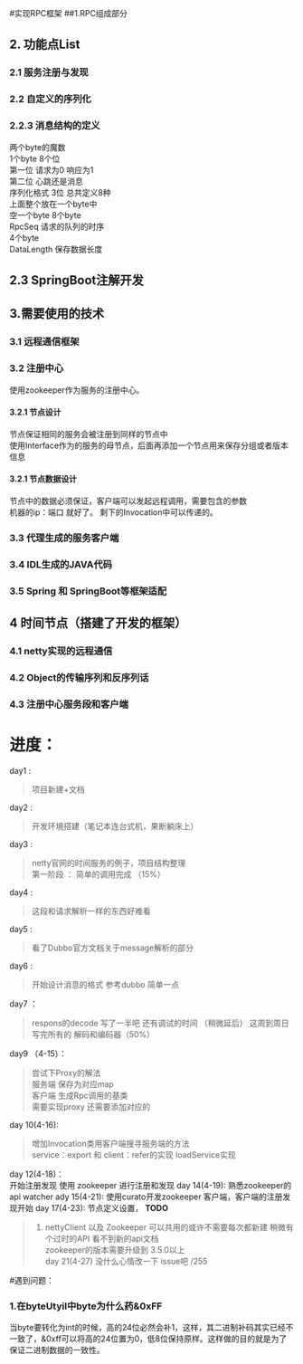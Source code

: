 #实现RPC框架
##1.RPC组成部分
## 2. 功能点List
### 2.1 服务注册与发现
### 2.2 自定义的序列化
### 2.2.3 消息结构的定义
两个byte的魔数  
1个byte 8个位    
第一位 请求为0 响应为1  
第二位 心跳还是消息  
序列化格式 3位 总共定义8种  
上面整个放在一个byte中  
空一个byte
8个byte  
RpcSeq 请求的队列的时序  
4个byte  
DataLength 保存数据长度
## 2.3 SpringBoot注解开发
## 3.需要使用的技术
### 3.1 远程通信框架
### 3.2 注册中心
使用zookeeper作为服务的注册中心。
#### 3.2.1 节点设计
节点保证相同的服务会被注册到同样的节点中  
使用Interface作为的服务的母节点，后面再添加一个节点用来保存分组或者版本信息  
#### 3.2.1 节点数据设计
节点中的数据必须保证，客户端可以发起远程调用，需要包含的参数    
机器的ip：端口 就好了。 剩下的Invocation中可以传递的。  
### 3.3 代理生成的服务客户端
### 3.4 IDL生成的JAVA代码
### 3.5 Spring 和 SpringBoot等框架适配
## 4 时间节点（搭建了开发的框架）
### 4.1 netty实现的远程通信
### 4.2 Object的传输序列和反序列话
### 4.3 注册中心服务段和客户端

# 进度：
day1 : 
> 项目新建+文档
  
day2 : 
>开发环境搭建（笔记本连台式机，果断躺床上）
  
day3 :
 >netty官网的时间服务的例子，项目结构整理   
第一阶段 ： 简单的调用完成 （15%）  

day4 : 
>这段和请求解析一样的东西好难看

day5 : 
>看了Dubbo官方文档关于message解析的部分

day6 : 
>开始设计消息的格式 参考dubbo 简单一点
  
day7 ：
>respons的decode 写了一半吧 还有调试的时间 （稍微延后）
这周到周日 写完所有的 解码和编码器（50%）

day9 （4-15）：
>尝试下Proxy的解法  
服务端 保存为对应map  
客户端 生成Rpc调用的基类  
需要实现proxy 还需要添加对应的
  
day 10(4-16):
>增加Invocation类用客户端搜寻服务端的方法  
service：export 和 client：refer的实现 loadService实现  

day 12(4-18)：  
开始注册发现 使用 zookeeper 进行注册和发现
day 14(4-19): 熟悉zookeeper的api watcher 
ady 15(4-21): 使用curato开发zookeeper 客户端，客户端的注册发现开始
day 17(4-23): 节点定义设置， 
**TODO**
> 1. nettyClient 以及 Zookeeper 可以共用的或许不需要每次都新建
稍微有个过时的API 看不到新的api文档  
zookeeper的版本需要升级到 3.5.0以上  
day 21(4-27) 没什么心情改一下 issue吧 /255

#遇到问题：
### 1.在byteUtyil中byte为什么药&0xFF 
当byte要转化为int的时候，高的24位必然会补1，这样，其二进制补码其实已经不一致了，&0xff可以将高的24位置为0，低8位保持原样。这样做的目的就是为了保证二进制数据的一致性。
